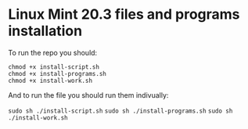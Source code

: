 # Linux Mint 20.3 files and programs installation

To run the repo you should:

```
chmod +x install-script.sh
chmod +x install-programs.sh
chmod +x install-work.sh
```

And to run the file you should run them indivually:

`sudo sh ./install-script.sh`
`sudo sh ./install-programs.sh`
`sudo sh ./install-work.sh`
